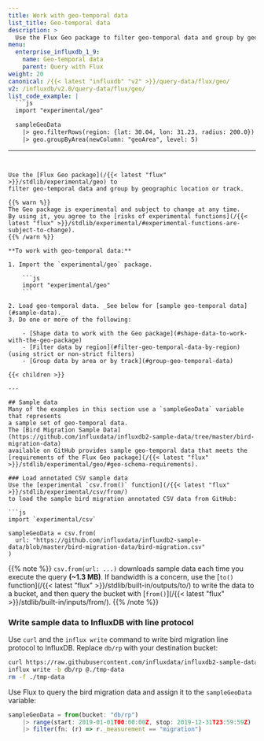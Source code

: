 ```yaml
---
title: Work with geo-temporal data
list_title: Geo-temporal data
description: >
  Use the Flux Geo package to filter geo-temporal data and group by geographic location or track.
menu:
  enterprise_influxdb_1_9:
    name: Geo-temporal data
    parent: Query with Flux
weight: 20
canonical: /{{< latest "influxdb" "v2" >}}/query-data/flux/geo/
v2: /influxdb/v2.0/query-data/flux/geo/
list_code_example: |
  ```js
  import "experimental/geo"

  sampleGeoData
    |> geo.filterRows(region: {lat: 30.04, lon: 31.23, radius: 200.0})
    |> geo.groupByArea(newColumn: "geoArea", level: 5)
  ```
---
```


Use the [Flux Geo package](/{{< latest "flux" >}}/stdlib/experimental/geo) to
filter geo-temporal data and group by geographic location or track.

{{% warn %}}
The Geo package is experimental and subject to change at any time.
By using it, you agree to the [risks of experimental functions](/{{< latest "flux" >}}/stdlib/experimental/#experimental-functions-are-subject-to-change).
{{% /warn %}}

**To work with geo-temporal data:**

1. Import the `experimental/geo` package.

    ```js
    import "experimental/geo"
    ```

2. Load geo-temporal data. _See below for [sample geo-temporal data](#sample-data)._
3. Do one or more of the following:

    - [Shape data to work with the Geo package](#shape-data-to-work-with-the-geo-package)
    - [Filter data by region](#filter-geo-temporal-data-by-region) (using strict or non-strict filters)
    - [Group data by area or by track](#group-geo-temporal-data)

{{< children >}}

---

## Sample data
Many of the examples in this section use a `sampleGeoData` variable that represents
a sample set of geo-temporal data.
The [Bird Migration Sample Data](https://github.com/influxdata/influxdb2-sample-data/tree/master/bird-migration-data)
available on GitHub provides sample geo-temporal data that meets the
[requirements of the Flux Geo package](/{{< latest "flux" >}}/stdlib/experimental/geo/#geo-schema-requirements).

### Load annotated CSV sample data
Use the [experimental `csv.from()` function](/{{< latest "flux" >}}/stdlib/experimental/csv/from/)
to load the sample bird migration annotated CSV data from GitHub:

```js
import `experimental/csv`

sampleGeoData = csv.from(
  url: "https://github.com/influxdata/influxdb2-sample-data/blob/master/bird-migration-data/bird-migration.csv"
)
```

{{% note %}}
`csv.from(url: ...)` downloads sample data each time you execute the query **(~1.3 MB)**.
If bandwidth is a concern, use the [`to()` function](/{{< latest "flux" >}}/stdlib/built-in/outputs/to/)
to write the data to a bucket, and then query the bucket with [`from()`](/{{< latest "flux" >}}/stdlib/built-in/inputs/from/).
{{% /note %}}

### Write sample data to InfluxDB with line protocol
Use `curl` and the `influx write` command to write bird migration line protocol to InfluxDB.
Replace `db/rp` with your destination bucket:

```sh
curl https://raw.githubusercontent.com/influxdata/influxdb2-sample-data/master/bird-migration-data/bird-migration.line --output ./tmp-data
influx write -b db/rp @./tmp-data
rm -f ./tmp-data
```

Use Flux to query the bird migration data and assign it to the `sampleGeoData` variable:

```js
sampleGeoData = from(bucket: "db/rp")
    |> range(start: 2019-01-01T00:00:00Z, stop: 2019-12-31T23:59:59Z)
    |> filter(fn: (r) => r._measurement == "migration")
```
